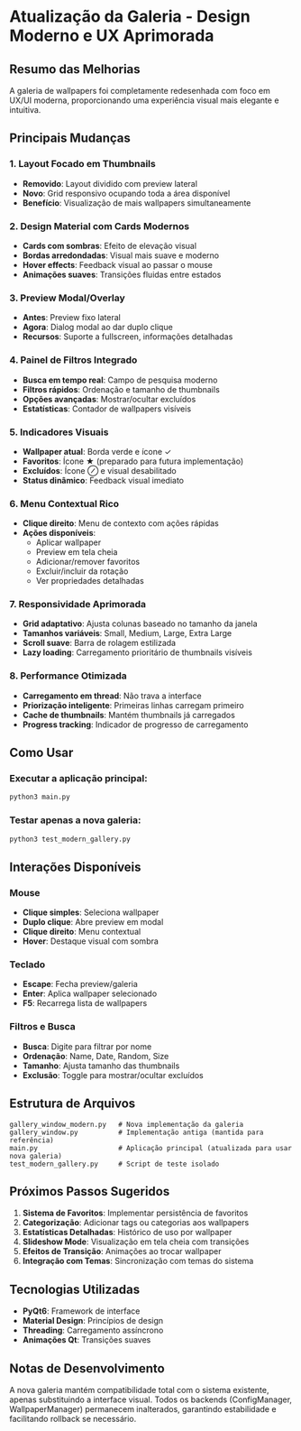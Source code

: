 # Atualização da Galeria - Design Moderno e UX Aprimorada

## Resumo das Melhorias

A galeria de wallpapers foi completamente redesenhada com foco em UX/UI moderna, proporcionando uma experiência visual mais elegante e intuitiva.

## Principais Mudanças

### 1. Layout Focado em Thumbnails
- **Removido**: Layout dividido com preview lateral
- **Novo**: Grid responsivo ocupando toda a área disponível
- **Benefício**: Visualização de mais wallpapers simultaneamente

### 2. Design Material com Cards Modernos
- **Cards com sombras**: Efeito de elevação visual
- **Bordas arredondadas**: Visual mais suave e moderno
- **Hover effects**: Feedback visual ao passar o mouse
- **Animações suaves**: Transições fluidas entre estados

### 3. Preview Modal/Overlay
- **Antes**: Preview fixo lateral
- **Agora**: Dialog modal ao dar duplo clique
- **Recursos**: Suporte a fullscreen, informações detalhadas

### 4. Painel de Filtros Integrado
- **Busca em tempo real**: Campo de pesquisa moderno
- **Filtros rápidos**: Ordenação e tamanho de thumbnails
- **Opções avançadas**: Mostrar/ocultar excluídos
- **Estatísticas**: Contador de wallpapers visíveis

### 5. Indicadores Visuais
- **Wallpaper atual**: Borda verde e ícone ✓
- **Favoritos**: Ícone ★ (preparado para futura implementação)
- **Excluídos**: Ícone ⊘ e visual desabilitado
- **Status dinâmico**: Feedback visual imediato

### 6. Menu Contextual Rico
- **Clique direito**: Menu de contexto com ações rápidas
- **Ações disponíveis**:
  - Aplicar wallpaper
  - Preview em tela cheia
  - Adicionar/remover favoritos
  - Excluir/incluir da rotação
  - Ver propriedades detalhadas

### 7. Responsividade Aprimorada
- **Grid adaptativo**: Ajusta colunas baseado no tamanho da janela
- **Tamanhos variáveis**: Small, Medium, Large, Extra Large
- **Scroll suave**: Barra de rolagem estilizada
- **Lazy loading**: Carregamento prioritário de thumbnails visíveis

### 8. Performance Otimizada
- **Carregamento em thread**: Não trava a interface
- **Priorização inteligente**: Primeiras linhas carregam primeiro
- **Cache de thumbnails**: Mantém thumbnails já carregados
- **Progress tracking**: Indicador de progresso de carregamento

## Como Usar

### Executar a aplicação principal:
```bash
python3 main.py
```

### Testar apenas a nova galeria:
```bash
python3 test_modern_gallery.py
```

## Interações Disponíveis

### Mouse
- **Clique simples**: Seleciona wallpaper
- **Duplo clique**: Abre preview em modal
- **Clique direito**: Menu contextual
- **Hover**: Destaque visual com sombra

### Teclado
- **Escape**: Fecha preview/galeria
- **Enter**: Aplica wallpaper selecionado
- **F5**: Recarrega lista de wallpapers

### Filtros e Busca
- **Busca**: Digite para filtrar por nome
- **Ordenação**: Name, Date, Random, Size
- **Tamanho**: Ajusta tamanho das thumbnails
- **Exclusão**: Toggle para mostrar/ocultar excluídos

## Estrutura de Arquivos

```
gallery_window_modern.py   # Nova implementação da galeria
gallery_window.py          # Implementação antiga (mantida para referência)
main.py                    # Aplicação principal (atualizada para usar nova galeria)
test_modern_gallery.py     # Script de teste isolado
```

## Próximos Passos Sugeridos

1. **Sistema de Favoritos**: Implementar persistência de favoritos
2. **Categorização**: Adicionar tags ou categorias aos wallpapers
3. **Estatísticas Detalhadas**: Histórico de uso por wallpaper
4. **Slideshow Mode**: Visualização em tela cheia com transições
5. **Efeitos de Transição**: Animações ao trocar wallpaper
6. **Integração com Temas**: Sincronização com temas do sistema

## Tecnologias Utilizadas

- **PyQt6**: Framework de interface
- **Material Design**: Princípios de design
- **Threading**: Carregamento assíncrono
- **Animações Qt**: Transições suaves

## Notas de Desenvolvimento

A nova galeria mantém compatibilidade total com o sistema existente, apenas substituindo a interface visual. Todos os backends (ConfigManager, WallpaperManager) permanecem inalterados, garantindo estabilidade e facilitando rollback se necessário.